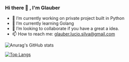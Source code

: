 ### Hi there 👋 , I'm Glauber

<!--
**glauber-silva/glauber-silva** is a ✨ _special_ ✨ repository because its `README.md` (this file) appears on your GitHub profile.

Here are some ideas to get you started:

-->

- 🔭 I’m currently working on private project built in Python
- 🌱 I’m currently learning Golang
- 👯 I’m looking to collaborate if you have a great a idea.
- 📫 How to reach me: glauber.lucio.silva@gmail.com


![Anurag's GitHub stats](https://github-readme-stats.vercel.app/api?username=glauber-silva&count_private=true&show_icons=true&theme=onedark)

[![Top Langs](https://github-readme-stats.vercel.app/api/top-langs/?username=glauber-silva&layout=compact&theme=onedark&langs_count=10)](https://github.com/anuraghazra/github-readme-stats)

